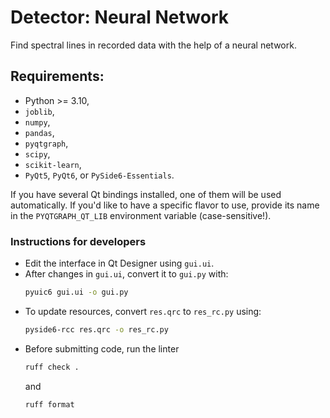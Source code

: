 # Detector: Neural Network

Find spectral lines in recorded data with the help of a neural network.

## Requirements:
 * Python >= 3.10,
 * `joblib`,
 * `numpy`,
 * `pandas`,
 * `pyqtgraph`,
 * `scipy`,
 * `scikit-learn`,
 * `PyQt5`, `PyQt6`, or `PySide6-Essentials`.

If you have several Qt bindings installed,
one of them will be used automatically.
If you'd like to have a specific flavor to use,
provide its name in the `PYQTGRAPH_QT_LIB` environment variable (case-sensitive!).

### Instructions for developers

* Edit the interface in Qt Designer using `gui.ui`.
* After changes in `gui.ui`, convert it to `gui.py` with:  
    ```bash
    pyuic6 gui.ui -o gui.py
    ```  
* To update resources, convert `res.qrc` to `res_rc.py` using:  
    ```bash
    pyside6-rcc res.qrc -o res_rc.py
    ```
* Before submitting code, run the linter
  ```bash
  ruff check .
  ```
  and
    ```bash
  ruff format
  ```